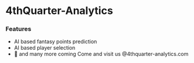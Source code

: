 # 4thQuarter-Analytics

### Features
  - AI based fantasy points prediction
  - AI based player selection
  - 🌈 and many more coming 
Come and visit us @4thquarter-analytics.com

   [4thquarter-analytics.com]: <http://4thquarter-analytics.com>
